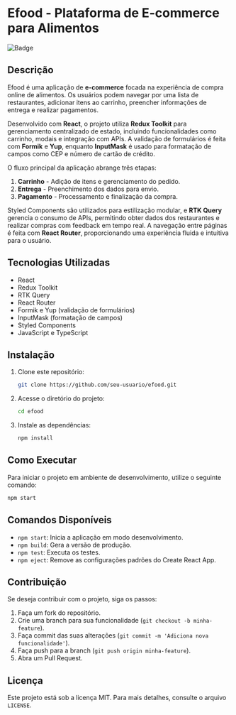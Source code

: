 # Efood - Plataforma de E-commerce para Alimentos

![Badge](https://img.shields.io/badge/version-0.1.0-blue.svg)

## Descrição
Efood é uma aplicação de **e-commerce** focada na experiência de compra online de alimentos. Os usuários podem navegar por uma lista de restaurantes, adicionar itens ao carrinho, preencher informações de entrega e realizar pagamentos.

Desenvolvido com **React**, o projeto utiliza **Redux Toolkit** para gerenciamento centralizado de estado, incluindo funcionalidades como carrinho, modais e integração com APIs. A validação de formulários é feita com **Formik** e **Yup**, enquanto **InputMask** é usado para formatação de campos como CEP e número de cartão de crédito.

O fluxo principal da aplicação abrange três etapas:
1. **Carrinho** - Adição de itens e gerenciamento do pedido.
2. **Entrega** - Preenchimento dos dados para envio.
3. **Pagamento** - Processamento e finalização da compra.

Styled Components são utilizados para estilização modular, e **RTK Query** gerencia o consumo de APIs, permitindo obter dados dos restaurantes e realizar compras com feedback em tempo real. A navegação entre páginas é feita com **React Router**, proporcionando uma experiência fluida e intuitiva para o usuário.

## Tecnologias Utilizadas
- React
- Redux Toolkit
- RTK Query
- React Router
- Formik e Yup (validação de formulários)
- InputMask (formatação de campos)
- Styled Components
- JavaScript e TypeScript

## Instalação

1. Clone este repositório:
   ```sh
   git clone https://github.com/seu-usuario/efood.git
   ```
2. Acesse o diretório do projeto:
   ```sh
   cd efood
   ```
3. Instale as dependências:
   ```sh
   npm install
   ```

## Como Executar

Para iniciar o projeto em ambiente de desenvolvimento, utilize o seguinte comando:
```sh
npm start
```

## Comandos Disponíveis

- `npm start`: Inicia a aplicação em modo desenvolvimento.
- `npm build`: Gera a versão de produção.
- `npm test`: Executa os testes.
- `npm eject`: Remove as configurações padrões do Create React App.

## Contribuição
Se deseja contribuir com o projeto, siga os passos:
1. Faça um fork do repositório.
2. Crie uma branch para sua funcionalidade (`git checkout -b minha-feature`).
3. Faça commit das suas alterações (`git commit -m 'Adiciona nova funcionalidade'`).
4. Faça push para a branch (`git push origin minha-feature`).
5. Abra um Pull Request.

## Licença
Este projeto está sob a licença MIT. Para mais detalhes, consulte o arquivo `LICENSE`.

